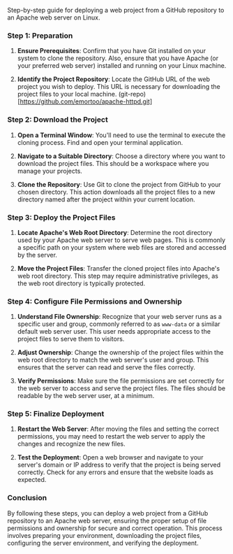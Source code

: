  Step-by-step guide for deploying a web project from a GitHub repository to an Apache web server on Linux. 

### Step 1: Preparation

1. **Ensure Prerequisites**: Confirm that you have Git installed on your system to clone the repository. Also, ensure that you have Apache (or your preferred web server) installed and running on your Linux machine.

2. **Identify the Project Repository**: Locate the GitHub URL of the web project you wish to deploy. This URL is necessary for downloading the project files to your local machine. (git-repo)[https://github.com/emortoo/apache-httpd.git]

### Step 2: Download the Project

1. **Open a Terminal Window**: You'll need to use the terminal to execute the cloning process. Find and open your terminal application.

2. **Navigate to a Suitable Directory**: Choose a directory where you want to download the project files. This should be a workspace where you manage your projects.

3. **Clone the Repository**: Use Git to clone the project from GitHub to your chosen directory. This action downloads all the project files to a new directory named after the project within your current location.

### Step 3: Deploy the Project Files

1. **Locate Apache's Web Root Directory**: Determine the root directory used by your Apache web server to serve web pages. This is commonly a specific path on your system where web files are stored and accessed by the server.

2. **Move the Project Files**: Transfer the cloned project files into Apache's web root directory. This step may require administrative privileges, as the web root directory is typically protected.

### Step 4: Configure File Permissions and Ownership

1. **Understand File Ownership**: Recognize that your web server runs as a specific user and group, commonly referred to as `www-data` or a similar default web server user. This user needs appropriate access to the project files to serve them to visitors.

2. **Adjust Ownership**: Change the ownership of the project files within the web root directory to match the web server's user and group. This ensures that the server can read and serve the files correctly.

3. **Verify Permissions**: Make sure the file permissions are set correctly for the web server to access and serve the project files. The files should be readable by the web server user, at a minimum.

### Step 5: Finalize Deployment

1. **Restart the Web Server**: After moving the files and setting the correct permissions, you may need to restart the web server to apply the changes and recognize the new files.

2. **Test the Deployment**: Open a web browser and navigate to your server's domain or IP address to verify that the project is being served correctly. Check for any errors and ensure that the website loads as expected.

### Conclusion

By following these steps, you can deploy a web project from a GitHub repository to an Apache web server, ensuring the proper setup of file permissions and ownership for secure and correct operation. 
This process involves preparing your environment, downloading the project files, configuring the server environment, and verifying the deployment.